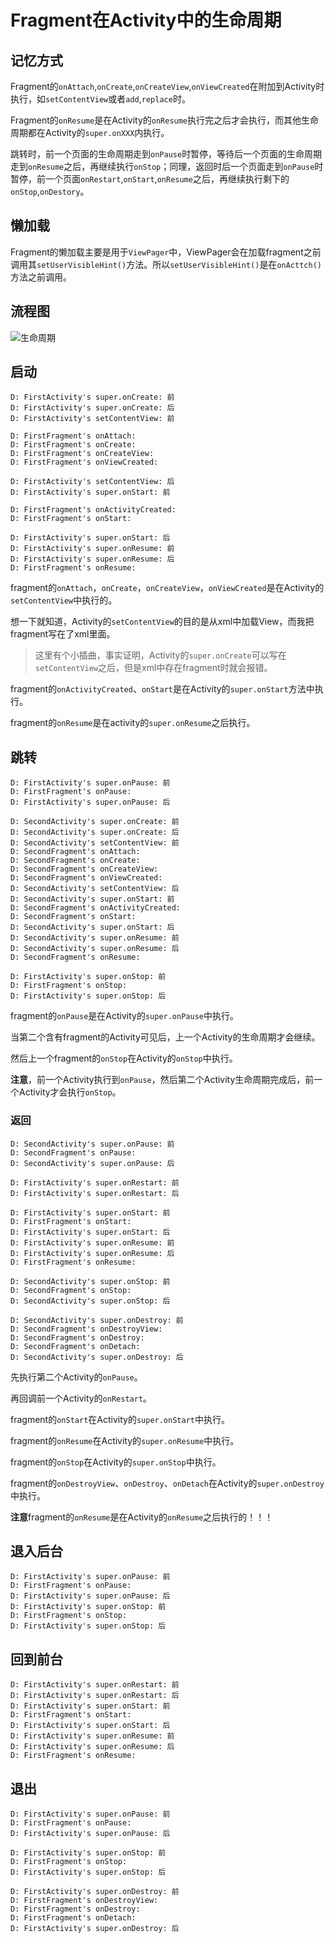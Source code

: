 # Fragment在Activity中的生命周期


## 记忆方式

Fragment的`onAttach`,`onCreate`,`onCreateView`,`onViewCreated`在附加到Activity时执行，如`setContentView`或者`add`,`replace`时。

Fragment的`onResume`是在Activity的`onResume`执行完之后才会执行，而其他生命周期都在Activity的`super.onXXX`内执行。

跳转时，前一个页面的生命周期走到`onPause`时暂停，等待后一个页面的生命周期走到`onResume`之后，再继续执行`onStop`；同理，返回时后一个页面走到`onPause`时暂停，前一个页面`onRestart`,`onStart`,`onResume`之后，再继续执行剩下的`onStop`,`onDestory`。

## 懒加载

Fragment的懒加载主要是用于`ViewPager`中，ViewPager会在加载fragment之前调用其`setUserVisibleHint()`方法。所以`setUserVisibleHint()`是在`onActtch()`方法之前调用。

## 流程图

![生命周期](生命周期.svg)

## 启动

```log
D: FirstActivity's super.onCreate: 前
D: FirstActivity's super.onCreate: 后
D: FirstActivity's setContentView: 前

D: FirstFragment's onAttach: 
D: FirstFragment's onCreate: 
D: FirstFragment's onCreateView: 
D: FirstFragment's onViewCreated: 

D: FirstActivity's setContentView: 后
D: FirstActivity's super.onStart: 前

D: FirstFragment's onActivityCreated: 
D: FirstFragment's onStart: 

D: FirstActivity's super.onStart: 后
D: FirstActivity's super.onResume: 前
D: FirstActivity's super.onResume: 后
D: FirstFragment's onResume: 
```

fragment的`onAttach`，`onCreate`，`onCreateView`，`onViewCreated`是在Activity的`setContentView`中执行的。

想一下就知道，Activity的`setContentView`的目的是从xml中加载View，而我把fragment写在了xml里面。

>这里有个小插曲，事实证明，Activity的`super.onCreate`可以写在`setContentView`之后，但是xml中存在fragment时就会报错。

fragment的`onActivityCreated`、`onStart`是在Activity的`super.onStart`方法中执行。

fragment的`onResume`是在activity的`super.onResume`之后执行。

## 跳转

```log
D: FirstActivity's super.onPause: 前
D: FirstFragment's onPause: 
D: FirstActivity's super.onPause: 后

D: SecondActivity's super.onCreate: 前
D: SecondActivity's super.onCreate: 后
D: SecondActivity's setContentView: 前
D: SecondFragment's onAttach: 
D: SecondFragment's onCreate: 
D: SecondFragment's onCreateView: 
D: SecondFragment's onViewCreated: 
D: SecondActivity's setContentView: 后
D: SecondActivity's super.onStart: 前
D: SecondFragment's onActivityCreated: 
D: SecondFragment's onStart: 
D: SecondActivity's super.onStart: 后
D: SecondActivity's super.onResume: 前
D: SecondActivity's super.onResume: 后
D: SecondFragment's onResume: 

D: FirstActivity's super.onStop: 前
D: FirstFragment's onStop: 
D: FirstActivity's super.onStop: 后
```

fragment的`onPause`是在Activity的`super.onPause`中执行。

当第二个含有fragment的Activity可见后，上一个Activity的生命周期才会继续。

然后上一个fragment的`onStop`在Activity的`onStop`中执行。

**注意**，前一个Activity执行到`onPause`，然后第二个Activity生命周期完成后，前一个Activity才会执行`onStop`。

### 返回

```log
D: SecondActivity's super.onPause: 前
D: SecondFragment's onPause: 
D: SecondActivity's super.onPause: 后

D: FirstActivity's super.onRestart: 前
D: FirstActivity's super.onRestart: 后

D: FirstActivity's super.onStart: 前
D: FirstFragment's onStart: 
D: FirstActivity's super.onStart: 后
D: FirstActivity's super.onResume: 前
D: FirstActivity's super.onResume: 后
D: FirstFragment's onResume: 

D: SecondActivity's super.onStop: 前
D: SecondFragment's onStop: 
D: SecondActivity's super.onStop: 后

D: SecondActivity's super.onDestroy: 前
D: SecondFragment's onDestroyView: 
D: SecondFragment's onDestroy: 
D: SecondFragment's onDetach: 
D: SecondActivity's super.onDestroy: 后

```

先执行第二个Activity的`onPause`。

再回调前一个Activity的`onRestart`。

fragment的`onStart`在Activity的`super.onStart`中执行。

fragment的`onResume`在Activity的`super.onResume`中执行。

fragment的`onStop`在Activity的`super.onStop`中执行。

fragment的`onDestroyView`、`onDestroy`、`onDetach`在Activity的`super.onDestroy`中执行。

**注意**fragment的`onResume`是在Activity的`onResume`之后执行的！！！

## 退入后台

```log
D: FirstActivity's super.onPause: 前
D: FirstFragment's onPause: 
D: FirstActivity's super.onPause: 后
D: FirstActivity's super.onStop: 前
D: FirstFragment's onStop: 
D: FirstActivity's super.onStop: 后
```

## 回到前台

```log
D: FirstActivity's super.onRestart: 前
D: FirstActivity's super.onRestart: 后
D: FirstActivity's super.onStart: 前
D: FirstFragment's onStart: 
D: FirstActivity's super.onStart: 后
D: FirstActivity's super.onResume: 前
D: FirstActivity's super.onResume: 后
D: FirstFragment's onResume: 
```

## 退出

```log
D: FirstActivity's super.onPause: 前
D: FirstFragment's onPause: 
D: FirstActivity's super.onPause: 后

D: FirstActivity's super.onStop: 前
D: FirstFragment's onStop: 
D: FirstActivity's super.onStop: 后

D: FirstActivity's super.onDestroy: 前
D: FirstFragment's onDestroyView: 
D: FirstFragment's onDestroy: 
D: FirstFragment's onDetach: 
D: FirstActivity's super.onDestroy: 后
```

